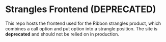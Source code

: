 Strangles Frontend (DEPRECATED)
===

This repo hosts the frontend used for the Ribbon strangles product, which combines a call option and put option into a strangle position. The site is **deprecated** and should not be relied on in production.
